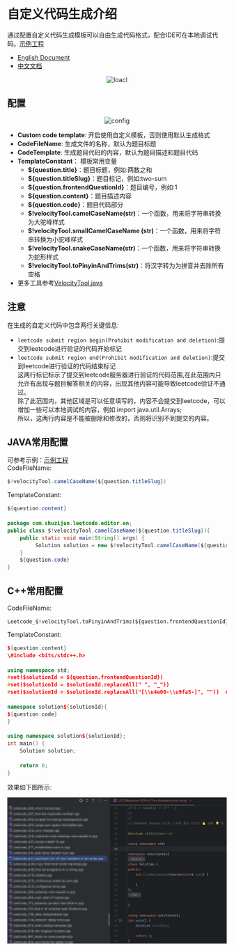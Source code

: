 # 自定义代码生成介绍  
  通过配置自定义代码生成模板可以自由生成代码格式，配合IDE可在本地调试代码。[示例工程](https://github.com/shuzijun/leetcode-question)  
  - [English Document](https://github.com/shuzijun/leetcode-editor/blob/master/doc/CustomCode.md)  
  - [中文文档](#配置)   
  <p align="center"><img src="https://cdn.jsdelivr.net/gh/shuzijun/leetcode-editor@master/doc/customConfig-100.gif" alt="loacl" style="width: auto;height: auto;max-width: 90%; max-height: 90%;"></p>


## 配置  
<p align="center"><img src="https://cdn.jsdelivr.net/gh/shuzijun/leetcode-editor@master/doc/config-3.0.jpg" alt="config" style="width: auto;height: auto;max-width: 90%; max-height: 90%;"></p>

  - **Custom code template**: 开启使用自定义模板，否则使用默认生成格式  
  - **CodeFileName**: 生成文件的名称，默认为题目标题  
  - **CodeTemplate**: 生成题目代码的内容，默认为题目描述和题目代码   
  - **TemplateConstant**： 模板常用变量  
    - **${question.title}**：题目标题，例如:两数之和  
    - **${question.titleSlug}**：题目标记，例如:two-sum  
    - **${question.frontendQuestionId}**：题目编号，例如:1  
    - **${question.content}**：题目描述内容  
    - **${question.code}**：题目代码部分  
    - **$!velocityTool.camelCaseName(str)**：一个函数，用来将字符串转换为大驼峰样式
    - **$!velocityTool.smallCamelCaseName  (str)**：一个函数，用来将字符串转换为小驼峰样式
    - **$!velocityTool.snakeCaseName(str)**：一个函数，用来将字符串转换为蛇形样式
    - **$!velocityTool.toPinyinAndTrims(str)**：将汉字转为为拼音并去除所有空格
  - 更多工具参考[VelocityTool.java](https://github.com/shuzijun/leetcode-editor/blob/master/src/main/java/com/shuzijun/leetcode/plugin/utils/VelocityTool.java)

## 注意  
  在生成的自定义代码中包含两行关键信息:  
  - `leetcode submit region begin(Prohibit modification and deletion)`:提交到leetcode进行验证的代码开始标记  
  - `leetcode submit region end(Prohibit modification and deletion)`:提交到leetcode进行验证的代码结束标记  
    这两行标记标示了提交到leetcode服务器进行验证的代码范围,在此范围内只允许有出现与题目解答相关的内容，出现其他内容可能导致leetcode验证不通过。  
    除了此范围内，其他区域是可以任意填写的，内容不会提交到leetcode，可以增加一些可以本地调试的内容，例如:import java.util.Arrays;  
    所以，这两行内容是不能被删除和修改的，否则将识别不到提交的内容。

## JAVA常用配置  
  可参考示例：[示例工程](https://github.com/shuzijun/leetcode-question)  
  CodeFileName:

  ```java
  $!velocityTool.camelCaseName(${question.titleSlug})
  ```
  TemplateConstant:
  ```java
  ${question.content}
    
  package com.shuzijun.leetcode.editor.en;
  public class $!velocityTool.camelCaseName(${question.titleSlug}){
      public static void main(String[] args) {
           Solution solution = new $!velocityTool.camelCaseName(${question.titleSlug})().new Solution();
      }
      ${question.code}
  }
  ```

## C++常用配置 

CodeFileName:

```
Leetcode_$!velocityTool.toPinyinAndTrims(${question.frontendQuestionId})_$!velocityTool.toPinyinAndTrims(${question.titleSlug})
```

TemplateConstant:

```cpp
${question.content}
\#include <bits/stdc++.h>

using namespace std;
#set($solutionId = ${question.frontendQuestionId})
#set($solutionId = $solutionId.replaceAll(" ", "_"))
#set($solutionId = $solutionId.replaceAll("[\\u4e00-\\u9fa5-]", ""))  ## 删除中文字符和"-"符号

namespace solution${solutionId}{
${question.code}
}

using namespace solution${solutionId};
int main() {
    Solution solution;

    return 0;
}
```

效果如下图所示:

<img src="CustomCode-cpp.png" alt="CustomCode-cpp" style="zoom: 60%;" />
